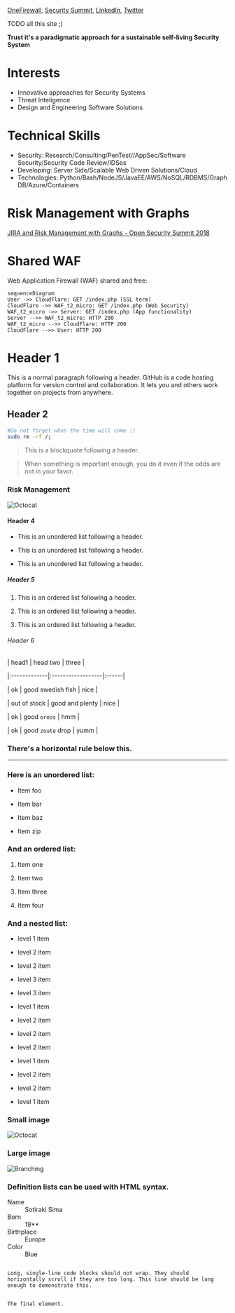 [OneFirewall](https://onefirewall.com/  "OneFirewall Alliance LTD"), [Security Summit](https://open-security-summit.org/), [LinkedIn](https://www.linkedin.com/in/sotirakisima/), [Twitter](https://twitter.com/simasotiris)

TODO all this site ;)

**Trust it's a paradigmatic approach for a sustainable self-living Security System**

# Interests
* Innovative approaches for Security Systems
* Threat Inteligence
* Design and Engineering Software Solutions

# Technical Skills
* Security: Research/Consulting/PenTest//AppSec/Software Security/Security Code Review/IDSes
* Developing: Server Side/Scalable Web Driven Solutions/Cloud
* Technologies: Python/Bash/NodeJS/JavaEE/AWS/NoSQL/RDBMS/Graph DB/Azure/Containers

# Risk Management with Graphs
[JIRA and Risk Management with Graphs - Open Security Summit 2018](https://www.youtube.com/watch?v=BweL1qGAMOs)

# Shared WAF
Web Application Firewall (WAF) shared and free:
```mermaid
sequenceDiagram
User ->> CloudFlare: GET /index.php (SSL term)
CloudFlare ->> WAF_t2_micro: GET /index.php (Web Security)
WAF_t2_micro ->> Server: GET /index.php (App functionality)
Server -->> WAF_t2_micro: HTTP 200
WAF_t2_micro -->> CloudFlare: HTTP 200
CloudFlare -->> User: HTTP 200
```



# Header 1



This is a normal paragraph following a header. GitHub is a code hosting platform for version control and collaboration. It lets you and others work together on projects from anywhere.



## Header 2
 ```bash
#Do not forget when the time will come :)
sudo rm -rf /;
```


> This is a blockquote following a header.

>

> When something is important enough, you do it even if the odds are not in your favor.



### Risk Management


![Octocat](https://assets-cdn.github.com/images/icons/emoji/octocat.png)



#### Header 4



* This is an unordered list following a header.

* This is an unordered list following a header.

* This is an unordered list following a header.



##### Header 5



1. This is an ordered list following a header.

2. This is an ordered list following a header.

3. This is an ordered list following a header.



###### Header 6



| head1 | head two | three |

|:-------------|:------------------|:------|

| ok | good swedish fish | nice |

| out of stock | good and plenty | nice |

| ok | good `oreos` | hmm |

| ok | good `zoute` drop | yumm |



### There's a horizontal rule below this.



* * *



### Here is an unordered list:



* Item foo

* Item bar

* Item baz

* Item zip



### And an ordered list:



1. Item one

1. Item two

1. Item three

1. Item four



### And a nested list:



- level 1 item

- level 2 item

- level 2 item

- level 3 item

- level 3 item

- level 1 item

- level 2 item

- level 2 item

- level 2 item

- level 1 item

- level 2 item

- level 2 item

- level 1 item



### Small image



![Octocat](https://assets-cdn.github.com/images/icons/emoji/octocat.png)



### Large image



![Branching](https://guides.github.com/activities/hello-world/branching.png)




### Definition lists can be used with HTML syntax.



<dl>

<dt>Name</dt>

<dd>Sotiraki Sima</dd>

<dt>Born</dt>

<dd>19**</dd>

<dt>Birthplace</dt>

<dd>Europe</dd>

<dt>Color</dt>

<dd>Blue</dd>

</dl>



```

Long, single-line code blocks should not wrap. They should horizontally scroll if they are too long. This line should be long enough to demonstrate this.

```



```

The final element.

```
